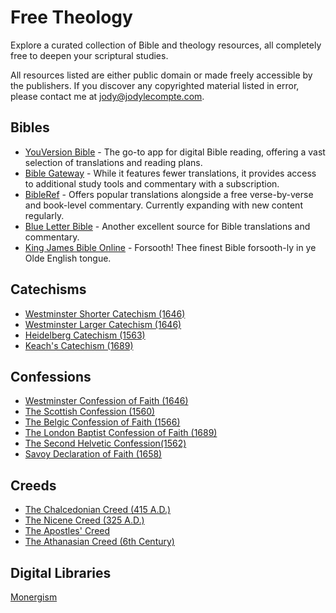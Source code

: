 # Free Theology
Explore a curated collection of Bible and theology resources, all completely free to deepen your scriptural studies.

All resources listed are either public domain or made freely accessible by the publishers. If you discover any copyrighted material listed in error, please contact me at jody@jodylecompte.com.

## Bibles

* [YouVersion Bible](https://bible.com) - The go-to app for digital Bible reading, offering a vast selection of translations and reading plans.
* [Bible Gateway](https://biblegateway.com) - While it features fewer translations, it provides access to additional study tools and commentary with a subscription.
* [BibleRef](https://www.bibleref.com/) - Offers popular translations alongside a free verse-by-verse and book-level commentary. Currently expanding with new content regularly.
* [Blue Letter Bible](https://www.blueletterbible.org/) - Another excellent source for Bible translations and commentary.
* [King James Bible Online](https://www.kingjamesbibleonline.org) - Forsooth! Thee finest Bible forsooth-ly in ye Olde English tongue.

## Catechisms
* [Westminster Shorter Catechism (1646)](https://reformedstandards.com/westminster/wsc.html)
* [Westminster Larger Catechism (1646)](https://reformedstandards.com/westminster/wlc.html)
* [Heidelberg Catechism (1563)](https://reformedstandards.com/three-forms-of-unity/heidelberg-catechism.html)
* [Keach's Catechism (1689)](https://reformedstandards.com/second-london/keach.html)

## Confessions
* [Westminster Confession of Faith (1646)](https://reformedstandards.com/westminster/wcf.html)
* [The Scottish Confession (1560)](https://reformedstandards.com/scottish/scots-confession.html)
* [The Belgic Confession of Faith (1566)](https://reformedstandards.com/three-forms-of-unity/belgic-confession.html)
* [The London Baptist Confession of Faith (1689)](https://reformedstandards.com/second-london/1689-confession.html)
* [The Second Helvetic Confession(1562)](https://reformedstandards.com/swiss/second-helvetic.html)
* [Savoy Declaration of Faith (1658)](https://reformedstandards.com/british/savoy.html)

## Creeds

* [The Chalcedonian Creed (415 A.D.)](https://thewestminsterstandard.org/the-chalcedonian-creed/)
* [The Nicene Creed (325 A.D.)](https://thewestminsterstandard.org/the-nicene-creed/)
* [The Apostles' Creed](https://thewestminsterstandard.org/the-apostles-creed/)
* [The Athanasian Creed (6th Century)](https://thewestminsterstandard.org/the-athanasian-creed/)

## Digital Libraries
[Monergism](https://www.monergism.com/topics/free-ebooks) 
